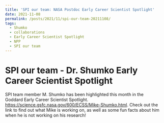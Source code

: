 ```yaml
---
title: 'SPI our team: NASA Postdoc Early Career Scientist Spotlight'
date: 2021-11-08
permalink: /posts/2021/11/spi-our-team-20211108/
tags:
  - Shumko
  - collaborations
  - Early Career Scientist Spotlight
  - NPP
  - SPI our team
---
```


SPI our team - Dr. Shumko Early Career Scientist Spotlight
======
SPI team member M. Shumko has been highlighted this month in the Goddard Early Career Scientist Spotlight. https://science.gsfc.nasa.gov/600/ECSS/Mike-Shumko.html.  Check out the link to find out what Mike is working on, as well as some fun facts about him when he is not working on his research! 
